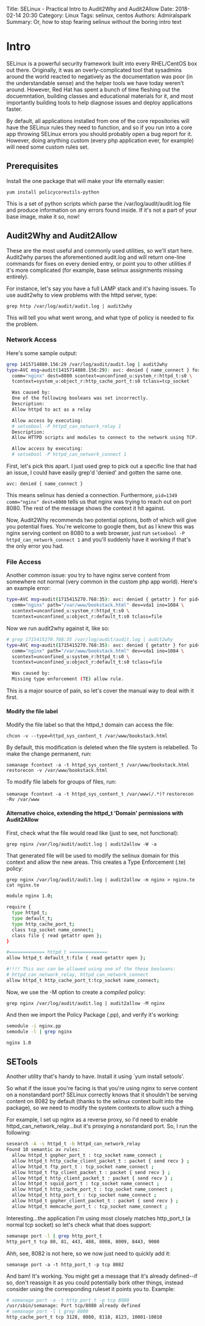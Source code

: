 Title: SELinux - Practical Intro to Audit2Why and Audit2Allow
Date: 2018-02-14 20:30
Category: Linux
Tags: selinux, centos
Authors: Admiralspark
Summary: Or, how to stop fearing selinux without the boring intro text

# Intro

SELinux is a powerful security framework built into every RHEL/CentOS box out there. Originally, it was an overly-complicated tool that sysadmins around the world reacted to negatively as the documentation was poor (in the understandable sense) and the helper tools we have today weren't around. However, Red Hat has spent a bunch of time fleshing out the docuemntation, building classes and educational materials for it, and most importantly building tools to help diagnose issues and deploy applications faster.

By default, all applications installed from one of the core repositories will have the SELinux rules they need to function, and so if you run into a core app throwing SELinux errors you should probably open a bug report for it. However, doing anything custom (every php application ever, for example) will need some custom rules set.

## Prerequisites

Install the one package that will make your life eternally easier:

`yum install policycoreutils-python`

This is a set of python scripts which parse the /var/log/audit/audit.log file and produce information on any errors found inside. If it's not a part of your base image, make it so, now!

## Audit2Why and Audit2Allow

These are the most useful and commonly used utilities, so we'll start here. Audit2why parses the aforementioned audit.log and will return one-line commands for fixes on every denied entry, or point you to other utilities if it's more complicated (for example, base selinux assignments missing entirely).

For instance, let's say you have a full LAMP stack and it's having issues. To use audit2why to view problems with the httpd server, type:

`grep http /var/log/audit/audit.log | audit2why`

This will tell you what went wrong, and what type of policy is needed to fix the problem.

### Network Access

Here's some sample output:

```bash
grep 1415714880.156:29 /var/log/audit/audit.log | audit2why
type=AVC msg=audit(1415714880.156:29): avc: denied { name_connect } for pid=1349 \
  comm="nginx" dest=8080 scontext=unconfined_u:system_r:httpd_t:s0 \
  tcontext=system_u:object_r:http_cache_port_t:s0 tclass=tcp_socket

  Was caused by:
  One of the following booleans was set incorrectly.
  Description:
  Allow httpd to act as a relay

  Allow access by executing:
  # setsebool -P httpd_can_network_relay 1
  Description:
  Allow HTTPD scripts and modules to connect to the network using TCP.

  Allow access by executing:
  # setsebool -P httpd_can_network_connect 1
```

First, let's pick this apart. I just used grep to pick out a specific line that had an issue, I could have easily grep'd 'denied' and gotten the same one.

`avc: denied { name_connect }`

This means selinux has denied a connection. Furthermore, `pid=1349 comm="nginx" dest=8080` tells us that nginx was trying to reach out on port 8080. The rest of the message shows the context it hit against.

Now, Audit2Why recommends two potential options, both of which will give you potential fixes. You're welcome to google them, but as I knew this was nginx serving content on 8080 to a web browser, just run `setsebool -P httpd_can_network_connect 1` and you'll suddenly have it working if that's the only error you had.

### File Access

Another common issue: you try to have nginx serve content from somewhere not normal (very common in the custom php app world). Here's an example error:

```bash
type=AVC msg=audit(1715415270.768:35): avc: denied { getattr } for pid=1440 \
  comm="nginx" path="/var/www/bookstack.html" dev=vda1 ino=1084 \
  scontext=unconfined_u:system_r:httpd_t:s0 \
  tcontext=unconfined_u:object_r:default_t:s0 tclass=file
```

Now we run audit2why against it, like so:

```bash
# grep 1715415270.768:35 /var/log/audit/audit.log | audit2why
type=AVC msg=audit(1715415270.768:35): avc: denied { getattr } for pid=1440 \
  comm="nginx" path="/var/www/bookstack.html" dev=vda1 ino=1084 \
  scontext=unconfined_u:system_r:httpd_t:s0 \
  tcontext=unconfined_u:object_r:default_t:s0 tclass=file

  Was caused by:
  Missing type enforcement (TE) allow rule.
```

This is a major source of pain, so let's cover the manual way to deal with it first.

#### Modify the file label

Modify the file label so that the httpd_t domain can access the file:

`chcon -v --type=httpd_sys_content_t /var/www/bookstack.html`

By default, this modification is deleted when the file system is relabelled. To make the change permanent, run:

`semanage fcontext -a -t httpd_sys_content_t /var/www/bookstack.html`
`restorecon -v /var/www/bookstack.html`

To modify file labels for groups of files, run:

`semanage fcontext -a -t httpd_sys_content_t /var/www(/.*)?`
`restorecon -Rv /var/www`

#### Alternative choice, extending the httpd_t 'Domain' permissions with Audit2Allow

First, check what the file would read like (just to see, not functional):

`grep nginx /var/log/audit/audit.log | audit2allow -W -a`

That generated file will be used to modify the selinux domain for this context and allow the new areas. This creates a Type Enforcement (.te) policy:

`grep nginx /var/log/audit/audit.log | audit2allow -m nginx > nginx.te`
`cat nginx.te`

```bash
module nginx 1.0;

require {
  type httpd_t;
  type default_t;
  type http_cache_port_t;
  class tcp_socket name_connect;
  class file { read getattr open };
}

#============= httpd_t ==============
allow httpd_t default_t:file { read getattr open };

#!!!! This avc can be allowed using one of the these booleans:
# httpd_can_network_relay, httpd_can_network_connect
allow httpd_t http_cache_port_t:tcp_socket name_connect;
```

Now, we use the -M option to create a *compiled* policy:

`grep nginx /var/log/audit/audit.log | audit2allow -M nginx`

And then we import the Policy Package (.pp), and verify it's working:

```bash
semodule -i nginx.pp
semodule -l | grep nginx

nginx 1.0
```

## SETools

Another utility that's handy to have. Install it using `yum install setools'.

So what if the issue you're facing is that you're using nginx to serve content on a nonstandard port? SELinux correctly knows that it shouldn't be serving content on 8082 by default (thanks to the selinux context built into the package), so we need to modify the system contexts to allow such a thing.

For example, I set up nginx as a reverse proxy, so I'd need to enable httpd_can_network_relay...but it's proxying a nonstandard port. So, I run the following:

```bash
sesearch -A -s httpd_t -b httpd_can_network_relay
Found 10 semantic av rules:
  allow httpd_t gopher_port_t : tcp_socket name_connect ;
  allow httpd_t http_cache_client_packet_t : packet { send recv } ;
  allow httpd_t ftp_port_t : tcp_socket name_connect ;
  allow httpd_t ftp_client_packet_t : packet { send recv } ;
  allow httpd_t http_client_packet_t : packet { send recv } ;
  allow httpd_t squid_port_t : tcp_socket name_connect ;
  allow httpd_t http_cache_port_t : tcp_socket name_connect ;
  allow httpd_t http_port_t : tcp_socket name_connect ;
  allow httpd_t gopher_client_packet_t : packet { send recv } ;
  allow httpd_t memcache_port_t : tcp_socket name_connect ;
```

Interesting...the application I'm using most closely matches http_port_t (a normal tcp socket) so let's check what that does support:

```bash
semanage port -l | grep http_port_t
http_port_t tcp 80, 81, 443, 488, 8008, 8009, 8443, 9000
```

Ahh, see, 8082 is not here, so we now just need to quickly add it:

`semanage port -a -t http_port_t -p tcp 8082`

And bam! It's working. You might get a message that it's already defined--if so, don't reassign it as you could potentially bork other things, instead consider using the corresponding ruleset it points you to. Example:

```bash
# semanage port -a -t http_port_t -p tcp 8080
/usr/sbin/semanage: Port tcp/8080 already defined
# semanage port -l | grep 8080
http_cache_port_t tcp 3128, 8080, 8118, 8123, 10001-10010
```
